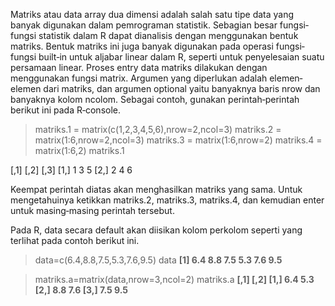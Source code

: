 Matriks  atau  data  array  dua  dimensi  adalah  salah  satu  tipe  data  yang  banyak 
digunakan dalam pemrograman statistik. Sebagian besar fungsi‐fungsi statistik dalam R 
dapat  dianalisis  dengan  menggunakan  bentuk  matriks.  Bentuk  matriks  ini  juga  banyak 
digunakan pada operasi fungsi‐fungsi built‐in untuk aljabar linear dalam R, seperti untuk 
penyelesaian suatu persamaan linear. 
Proses  entry  data  matriks  dilakukan  dengan  menggunakan  fungsi  matrix. 
Argumen  yang  diperlukan  adalah  elemen‐elemen  dari  matriks,  dan  argumen  optional 
yaitu  banyaknya  baris  nrow  dan  banyaknya  kolom  ncolom.    Sebagai  contoh,  gunakan 
perintah‐perintah berikut ini pada R‐console.

> matriks.1 = matrix(c(1,2,3,4,5,6),nrow=2,ncol=3) 
> matriks.2 = matrix(1:6,nrow=2,ncol=3) 
> matriks.3 = matrix(1:6,nrow=2) 
> matriks.4 = matrix(1:6,2) 
> matriks.1


[,1] [,2] [,3] 
[1,]    1    3    5 
[2,]    2    4    6

Keempat perintah diatas akan menghasilkan matriks yang sama. Untuk mengetahuinya 
ketikkan  matriks.2,  matriks.3,  matriks.4,  dan  kemudian  enter  untuk  masing‐masing 
perintah tersebut.

Pada R, data secara default akan diisikan kolom perkolom seperti yang terlihat 
pada contoh berikut ini. 


> data=c(6.4,8.8,7.5,5.3,7.6,9.5) 
> data 
<b>[1] 6.4 8.8 7.5 5.3 7.6 9.5 </b>
 
> matriks.a=matrix(data,nrow=3,ncol=2) 
> matriks.a 
<b>     [,1] [,2] 
[1,]  6.4  5.3 
[2,]  8.8  7.6 
[3,]  7.5  9.5 
</b>
